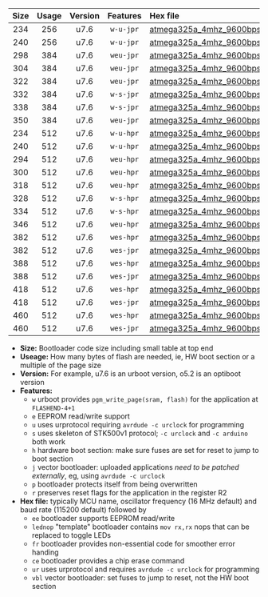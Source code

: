 |Size|Usage|Version|Features|Hex file|
|:-:|:-:|:-:|:-:|:--|
|234|256|u7.6|`w-u-jpr`|[atmega325a_4mhz_9600bps_ur_vbl.hex](https://raw.githubusercontent.com/stefanrueger/urboot/main//atmega325a_4mhz_9600bps_ur_vbl.hex)|
|240|256|u7.6|`w-u-jpr`|[atmega325a_4mhz_9600bps_lednop_ur_vbl.hex](https://raw.githubusercontent.com/stefanrueger/urboot/main//atmega325a_4mhz_9600bps_lednop_ur_vbl.hex)|
|298|384|u7.6|`weu-jpr`|[atmega325a_4mhz_9600bps_ee_ur_vbl.hex](https://raw.githubusercontent.com/stefanrueger/urboot/main//atmega325a_4mhz_9600bps_ee_ur_vbl.hex)|
|304|384|u7.6|`weu-jpr`|[atmega325a_4mhz_9600bps_ee_lednop_ur_vbl.hex](https://raw.githubusercontent.com/stefanrueger/urboot/main//atmega325a_4mhz_9600bps_ee_lednop_ur_vbl.hex)|
|322|384|u7.6|`weu-jpr`|[atmega325a_4mhz_9600bps_ee_lednop_fr_ur_vbl.hex](https://raw.githubusercontent.com/stefanrueger/urboot/main//atmega325a_4mhz_9600bps_ee_lednop_fr_ur_vbl.hex)|
|332|384|u7.6|`w-s-jpr`|[atmega325a_4mhz_9600bps_vbl.hex](https://raw.githubusercontent.com/stefanrueger/urboot/main//atmega325a_4mhz_9600bps_vbl.hex)|
|338|384|u7.6|`w-s-jpr`|[atmega325a_4mhz_9600bps_lednop_vbl.hex](https://raw.githubusercontent.com/stefanrueger/urboot/main//atmega325a_4mhz_9600bps_lednop_vbl.hex)|
|350|384|u7.6|`weu-jpr`|[atmega325a_4mhz_9600bps_ee_lednop_fr_ce_ur_vbl.hex](https://raw.githubusercontent.com/stefanrueger/urboot/main//atmega325a_4mhz_9600bps_ee_lednop_fr_ce_ur_vbl.hex)|
|234|512|u7.6|`w-u-hpr`|[atmega325a_4mhz_9600bps_ur.hex](https://raw.githubusercontent.com/stefanrueger/urboot/main//atmega325a_4mhz_9600bps_ur.hex)|
|240|512|u7.6|`w-u-hpr`|[atmega325a_4mhz_9600bps_lednop_ur.hex](https://raw.githubusercontent.com/stefanrueger/urboot/main//atmega325a_4mhz_9600bps_lednop_ur.hex)|
|294|512|u7.6|`weu-hpr`|[atmega325a_4mhz_9600bps_ee_ur.hex](https://raw.githubusercontent.com/stefanrueger/urboot/main//atmega325a_4mhz_9600bps_ee_ur.hex)|
|300|512|u7.6|`weu-hpr`|[atmega325a_4mhz_9600bps_ee_lednop_ur.hex](https://raw.githubusercontent.com/stefanrueger/urboot/main//atmega325a_4mhz_9600bps_ee_lednop_ur.hex)|
|318|512|u7.6|`weu-hpr`|[atmega325a_4mhz_9600bps_ee_lednop_fr_ur.hex](https://raw.githubusercontent.com/stefanrueger/urboot/main//atmega325a_4mhz_9600bps_ee_lednop_fr_ur.hex)|
|328|512|u7.6|`w-s-hpr`|[atmega325a_4mhz_9600bps.hex](https://raw.githubusercontent.com/stefanrueger/urboot/main//atmega325a_4mhz_9600bps.hex)|
|334|512|u7.6|`w-s-hpr`|[atmega325a_4mhz_9600bps_lednop.hex](https://raw.githubusercontent.com/stefanrueger/urboot/main//atmega325a_4mhz_9600bps_lednop.hex)|
|346|512|u7.6|`weu-hpr`|[atmega325a_4mhz_9600bps_ee_lednop_fr_ce_ur.hex](https://raw.githubusercontent.com/stefanrueger/urboot/main//atmega325a_4mhz_9600bps_ee_lednop_fr_ce_ur.hex)|
|382|512|u7.6|`wes-hpr`|[atmega325a_4mhz_9600bps_ee.hex](https://raw.githubusercontent.com/stefanrueger/urboot/main//atmega325a_4mhz_9600bps_ee.hex)|
|382|512|u7.6|`wes-jpr`|[atmega325a_4mhz_9600bps_ee_vbl.hex](https://raw.githubusercontent.com/stefanrueger/urboot/main//atmega325a_4mhz_9600bps_ee_vbl.hex)|
|388|512|u7.6|`wes-hpr`|[atmega325a_4mhz_9600bps_ee_lednop.hex](https://raw.githubusercontent.com/stefanrueger/urboot/main//atmega325a_4mhz_9600bps_ee_lednop.hex)|
|388|512|u7.6|`wes-jpr`|[atmega325a_4mhz_9600bps_ee_lednop_vbl.hex](https://raw.githubusercontent.com/stefanrueger/urboot/main//atmega325a_4mhz_9600bps_ee_lednop_vbl.hex)|
|418|512|u7.6|`wes-hpr`|[atmega325a_4mhz_9600bps_ee_lednop_fr.hex](https://raw.githubusercontent.com/stefanrueger/urboot/main//atmega325a_4mhz_9600bps_ee_lednop_fr.hex)|
|418|512|u7.6|`wes-jpr`|[atmega325a_4mhz_9600bps_ee_lednop_fr_vbl.hex](https://raw.githubusercontent.com/stefanrueger/urboot/main//atmega325a_4mhz_9600bps_ee_lednop_fr_vbl.hex)|
|460|512|u7.6|`wes-hpr`|[atmega325a_4mhz_9600bps_ee_lednop_fr_ce.hex](https://raw.githubusercontent.com/stefanrueger/urboot/main//atmega325a_4mhz_9600bps_ee_lednop_fr_ce.hex)|
|460|512|u7.6|`wes-jpr`|[atmega325a_4mhz_9600bps_ee_lednop_fr_ce_vbl.hex](https://raw.githubusercontent.com/stefanrueger/urboot/main//atmega325a_4mhz_9600bps_ee_lednop_fr_ce_vbl.hex)|

- **Size:** Bootloader code size including small table at top end
- **Useage:** How many bytes of flash are needed, ie, HW boot section or a multiple of the page size
- **Version:** For example, u7.6 is an urboot version, o5.2 is an optiboot version
- **Features:**
  + `w` urboot provides `pgm_write_page(sram, flash)` for the application at `FLASHEND-4+1`
  + `e` EEPROM read/write support
  + `u` uses urprotocol requiring `avrdude -c urclock` for programming
  + `s` uses skeleton of STK500v1 protocol; `-c urclock` and `-c arduino` both work
  + `h` hardware boot section: make sure fuses are set for reset to jump to boot section
  + `j` vector bootloader: uploaded applications *need to be patched externally*, eg, using `avrdude -c urclock`
  + `p` bootloader protects itself from being overwritten
  + `r` preserves reset flags for the application in the register R2
- **Hex file:** typically MCU name, oscillator frequency (16 MHz default) and baud rate (115200 default) followed by
  + `ee` bootloader supports EEPROM read/write
  + `lednop` "template" bootloader contains `mov rx,rx` nops that can be replaced to toggle LEDs
  + `fr` bootloader provides non-essential code for smoother error handing
  + `ce` bootloader provides a chip erase command
  + `ur` uses urprotocol and requires `avrdude -c urclock` for programming
  + `vbl` vector bootloader: set fuses to jump to reset, not the HW boot section
